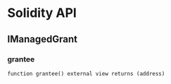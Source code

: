 # Solidity API

## IManagedGrant

### grantee

```solidity
function grantee() external view returns (address)
```

